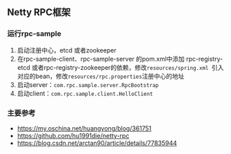 ## Netty RPC框架

### 运行rpc-sample

1. 启动注册中心，etcd 或者zookeeper
2. 在rpc-sample-client、rpc-sample-server 的pom.xml中添加 rpc-registry-etcd 或者rpc-registry-zookeeper的依赖，修改`resources/spring.xml `引入对应的bean，修改`resources/rpc.properties`注册中心的地址
3. 启动server：`com.rpc.sample.server.RpcBootstrap`
4. 启动client：`com.rpc.sample.client.HelloClient`

### 主要参考

- https://my.oschina.net/huangyong/blog/361751
- https://github.com/hu1991die/netty-rpc
- https://blog.csdn.net/arctan90/article/details/77835944




